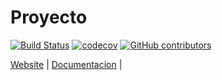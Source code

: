 # Proyecto 
[![Build Status](https://travis-ci.com/ezequieldjc/Proyecto_FRRO.svg?branch=master)](https://travis-ci.org/ezequieldjc/Proyecto_FRRO)
[![codecov](https://codecov.io/gh/salesagility/SuiteCRM/branch/hotfix/graph/badge.svg)](https://codecov.io/gh/salesagility/SuiteCRM/branch/hotfix)
[![GitHub contributors](https://img.shields.io/github/contributors/ezequieldjc/Proyecto_FRRO)](https://github.com/ezequieldjc/Proyecto_FRRO/graphs/contributors)

[Website](https://proyectofrro.herokuapp.com/) | 
[Documentacion](https://suitecrm.com/demo/) |
